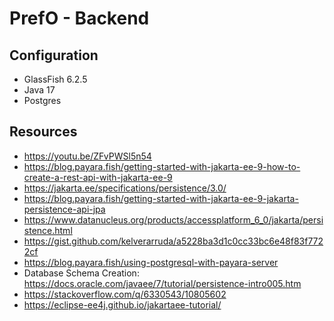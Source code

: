 # PrefO - Backend

## Configuration
* GlassFish 6.2.5
* Java 17
* Postgres

## Resources
* https://youtu.be/ZFvPWSl5n54
* https://blog.payara.fish/getting-started-with-jakarta-ee-9-how-to-create-a-rest-api-with-jakarta-ee-9
* https://jakarta.ee/specifications/persistence/3.0/
* https://blog.payara.fish/getting-started-with-jakarta-ee-9-jakarta-persistence-api-jpa
* https://www.datanucleus.org/products/accessplatform_6_0/jakarta/persistence.html
* https://gist.github.com/kelverarruda/a5228ba3d1c0cc33bc6e48f83f7722cf
* https://blog.payara.fish/using-postgresql-with-payara-server
* Database Schema Creation: https://docs.oracle.com/javaee/7/tutorial/persistence-intro005.htm
* https://stackoverflow.com/q/6330543/10805602
* https://eclipse-ee4j.github.io/jakartaee-tutorial/
